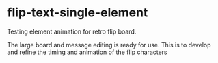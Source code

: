 # flip-text-single-element
 Testing element animation for retro flip board. 

The large board and message editing is ready for use.
This is to develop and refine the timing and animation of the flip characters

